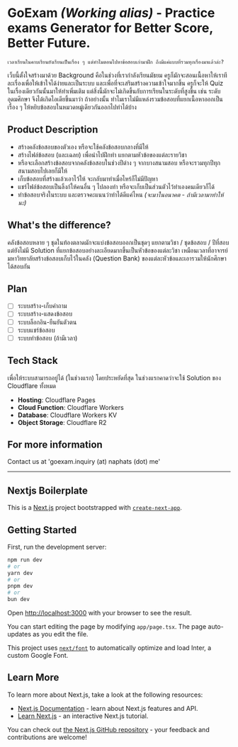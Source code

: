
# GoExam *(Working alias)* - Practice exams Generator for Better Score, Better Future.
```
เวลาเรียนในคาบเรียนยังเรียนเป็นเรื่อง ๆ แต่ทำไมตอนไปหาข้อสอบเก่ามาฝึก ถึงมีแค่แบบที่รวมทุกเรื่องมาแล้วล่ะ?
```

เว็บนี้ตั้งใจสร้างมาด้วย Background คือในช่วงที่เรากำลังเรียนมัธยม ครูก็มักจะสอนเนื้อหาให้เราทีละเรื่องเพื่อให้เข้าใจได้ง่ายและเป็นระบบ และเพื่อที่จะเสริมสร้างความเข้าใจมากขึ้น ครูก็จะให้ Quiz ในเรื่องเดียวกันนั้นมาให้ทำเพิ่มเติม แต่สิ่งนี้มักจะไม่เกิดขึ้นกับการเรียนในระดับที่สูงขึ้น เช่น ระดับอุดมศึกษา จึงได้เกิดไอเดียขึ้นมาว่า ถ้าอย่างนั้น ทำไมเราไม่มีแหล่งรวมข้อสอบที่แยกเนื้อหาออกเป็นเรื่อง ๆ ให้หยิบข้อสอบในหมวดหมู่เดียวกันออกไปทำได้บ้าง

## Product Description
- สร้างคลังข้อสอบของตัวเอง หรือจะใช้คลังข้อสอบกลางที่มีให้
- สร้างไฟล์ข้อสอบ (และเฉลย) เพื่อนำไปฝึกทำ แยกตามหัวข้อของแต่ละรายวิชา
- หรือจะเลือกสร้างข้อสอบจากคลังข้อสอบในช่วงปีต่าง ๆ จากบางสนามสอบ หรือจะรวมทุกปีทุกสนามสอบไปเลยก็มีให้
- เก็บข้อสอบที่สร้างแล้วเอาไว้ให้ จะกลับมาทำเมื่อไหร่ก็ไม่มีปัญหา
- แชร์ไฟล์ข้อสอบเป็นลิ้งก์ให้คนอื่น ๆ ไปลองทำ หรือจะเก็บเป็นส่วนตัวไว้ทำเองคนเดียวก็ได้
- ทำข้อสอบจริงในระบบ และตรวจคะแนนว่าทำได้ดีแค่ไหน *(จะมาในอนาคต - ถ้ามีเวลามาทำให้นะ)*

## What's the difference?
คลังข้อสอบหลาย ๆ ชุดในท้องตลาดมักจะแบ่งข้อสอบออกเป็นชุดๆ แยกตามวิชา / ชุดข้อสอบ / ปีที่สอบ แต่ยังไม่มี Solution ที่แยกข้อสอบอย่างละเอียดมากขึ้นเป็นหัวข้อของแต่ละวิชา เหมือนเวลาที่อาจารย์มหาวิทยาลัยสร้างข้อสอบเก็บไว้ในคลัง (Question Bank) ของแต่ละหัวข้อและเอารวมให้นักศึกษาได้สอบกัน

## Plan

 - [ ] ระบบสร้าง-เก็บคำถาม
 - [ ] ระบบสร้าง-แสดงข้อสอบ
 - [ ] ระบบล็อกอิน-ยืนยันตัวตน
 - [ ] ระบบแชร์ข้อสอบ
 - [ ] ระบบทำข้อสอบ (ถ้ามีเวลา)

## Tech Stack
เพื่อให้ระบบสามารถอยู่ได้ (ในช่วงแรก) โดยประหยัดที่สุด ในช่วงแรกคาดว่าจะใช้ Solution ของ Cloudflare ทั้งหมด

- **Hosting**: Cloudflare Pages
- **Cloud Function**: Cloudflare Workers
- **Database**: Cloudflare Workers KV
- **Object Storage**: Cloudflare R2

## For more information

Contact us at 'goexam.inquiry (at) naphats (dot) me'


---


## Nextjs Boilerplate
This is a [Next.js](https://nextjs.org/) project bootstrapped with [`create-next-app`](https://github.com/vercel/next.js/tree/canary/packages/create-next-app).

## Getting Started

First, run the development server:

```bash
npm run dev
# or
yarn dev
# or
pnpm dev
# or
bun dev
```

Open [http://localhost:3000](http://localhost:3000) with your browser to see the result.

You can start editing the page by modifying `app/page.tsx`. The page auto-updates as you edit the file.

This project uses [`next/font`](https://nextjs.org/docs/basic-features/font-optimization) to automatically optimize and load Inter, a custom Google Font.

## Learn More

To learn more about Next.js, take a look at the following resources:

- [Next.js Documentation](https://nextjs.org/docs) - learn about Next.js features and API.
- [Learn Next.js](https://nextjs.org/learn) - an interactive Next.js tutorial.

You can check out [the Next.js GitHub repository](https://github.com/vercel/next.js/) - your feedback and contributions are welcome!
